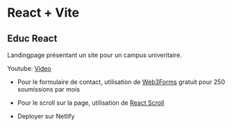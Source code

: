 # React + Vite

## Educ React

Landingpage présentant un site pour un campus univeritaire.

Youtube: [Video](https://www.youtube.com/watch?v=WbV3zRgpw_E)

- Pour le formulaire de contact, utilisation de [Web3Forms](https://docs.web3forms.com/) gratuit pour 250 soumissions par mois
- Pour le scroll sur la page, utilisation de [React Scroll](https://www.npmjs.com/package/react-scroll)


- Deployer sur Netlify